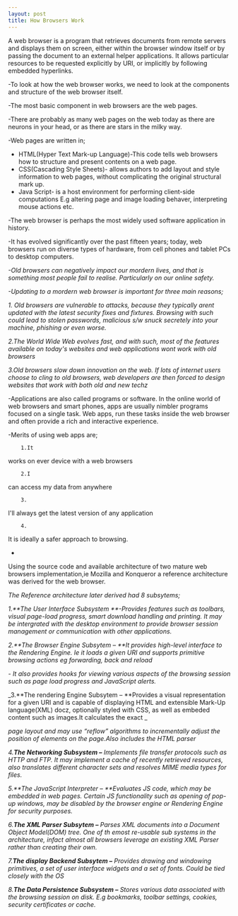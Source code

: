 ```yaml
---
layout: post
title: How Browsers Work
---
```


A
web browser is a program that retrieves documents from remote servers
and displays them on screen, either within the browser window itself
or by passing the document to an external helper applications. It
allows particular resources to be requested explicitly by URI, or
implicitly by following embedded hyperlinks.

-To
look at how the web browser works, we need to look at the components
and structure of the web browser itself.

-The
most basic component in web browsers are the web pages.

-There
are probably as many web pages on the web today as there are neurons
in your head, or as there are stars in the milky way.

-Web
pages are written in;

- HTML(Hyper
	Text Mark-up Language)-This code tells web browsers how to structure
	and present contents on a web page.  
- CSS(Cascading
	Style Sheets)- allows authors to add layout and style information to
	web pages, without complicating the original structural mark up. 
- Java
	Script- is a host environment for performing client-side
	computations E.g altering page and image loading behaver,
	interpreting mouse actions etc. 

-The
web browser is perhaps the most widely used software application in
history. 

-It
has evolved significantly over the past fifteen years; today, web
browsers run on diverse types of hardware, from cell phones and
tablet PCs to desktop computers.

_-Old browsers can negatively impact our
mordern lives, and that is something most people fail to realise.
Particularly on our online safety._

_-Updating to a mordern web browser is
important for three main reasons;_

_1. Old browsers are vulnerable to attacks,
because they typically arent updated with the latest security fixes
and fixtures. Browsing with such could lead to stolen passwords,
malicious s/w snuck secretely into your machine, phishing or even
worse._

_2.The World Wide Web evolves fast, and with
such, most of the features available on today's websites and web
applications wont work with old browsers_

_3.Old browsers slow down innovation on the
web. If lots of internet users choose to cling to old browsers, web
developers are then forced to design websites that work with both old
and new techz_

-Applications
are also called programs or software. In the online world of web
browsers and smart phones, apps are usually nimbler programs focused
on a single task. Web apps, run these tasks inside the web browser
and often provide a rich and interactive experience.

-Merits
of using web apps are;

		1.It
works on ever device with a web browsers

		2.I
can access my data from anywhere

		3.
I'll always get the latest version of any application

		4.
It is ideally a safer approach to browsing.

-
Using the source code and available architecture of two mature web
browsers implementation,ie Mozilla and Konqueror a reference
architecture was derived for the web browser.

_The Reference architecture later derived had 8
subsytems;_

_1.**The User Interface Subsystem **-Provides
features such as toolbars, visual page-load progress, smart download
handling and printing. It may be intergrated with the desktop
environment to provide browser session management or communication
with other applications._

_2.**The
Browser Engine Subsytem – **It
provides high-level interface to the Rendering Engine. Ie it loads a
given URI and supports primitive browsing actions eg forwarding, back
and reload_

_- It also provides hooks for viewing various
aspects of the browsing session such as page load progress and
JavaScript alerts._

_3.**The
rendering Engine Subsytem – **Provides
a visual representation for a given URI and is capable of displaying
HTML and extensible Mark-Up language(XML) docz, optionally styled
with CSS, as well as embeded content such as images.It
calculates the exact _

_page layout and may use “reflow”
algorithms to incrementally adjust the position of elements on the
page.Also includes the HTML parser_

_4.**The
Networking Subsystem –**
Implements file transfer
protocols such as HTTP and FTP. It may implement a cache of recently
retrieved resources, also translates different character sets and
resolves MIME media types for files._

_5.**The
JavaScript Interpreter – **Evaluates
JS code, which may be embedded in web pages. Certain JS functionality
such as opening of pop-up windows, may be disabled by the browser
engine or Rendering Engine for security purposes._

_6.**The
XML Parser Subsytem –** Parses
XML documents into a Document Object Model(DOM) tree. One of th emost
re-usable sub systems in the architecture, infact almost all browsers
leverage an existing XML Parser rather than creating their own._

_7.**The
display Backend Subsytem –**
Provides drawing and
windowing primitives, a set
of user interface widgets and a set of fonts. Could be tied closely
with the OS_

_8.**The
Data Persistence Subsystem –**
Stores various data
associated with the browsing session on disk. E.g bookmarks, toolbar
settings, cookies, security certificates or cache._